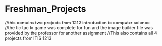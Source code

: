 # Freshman_Projects
//this contains two projects from 1212 introduction to computer science
//the tic tac to game was complete for fun and the image builder file was provided by the professor for another assignment
//This also contains all 4 projects from ITIS 1213
